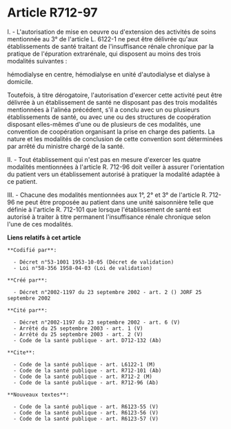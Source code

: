 # Article R712-97

I. - L'autorisation de mise en oeuvre ou d'extension des activités de soins mentionnée au 3° de l'article L. 6122-1 ne peut
être délivrée qu'aux établissements de santé traitant de l'insuffisance rénale chronique par la pratique de l'épuration
extrarénale, qui disposent au moins des trois modalités suivantes :

hémodialyse en centre, hémodialyse en unité d'autodialyse et dialyse à domicile.

Toutefois, à titre dérogatoire, l'autorisation d'exercer cette activité peut être délivrée à un établissement de santé ne
disposant pas des trois modalités mentionnées à l'alinéa précédent, s'il a conclu avec un ou plusieurs établissements de
santé, ou avec une ou des structures de coopération disposant elles-mêmes d'une ou de plusieurs de ces modalités, une
convention de coopération organisant la prise en charge des patients. La nature et les modalités de conclusion de cette
convention sont déterminées par arrêté du ministre chargé de la santé.

II.  - Tout établissement qui n'est pas en mesure d'exercer les quatre modalités mentionnées à l'article R. 712-96 doit
veiller à assurer l'orientation du patient vers un établissement autorisé à pratiquer la modalité adaptée à ce patient.

III. - Chacune des modalités mentionnées aux 1°, 2° et 3° de l'article R. 712-96 ne peut être proposée au patient dans une
unité saisonnière telle que définie à l'article R. 712-101 que lorsque l'établissement de santé est autorisé à traiter à
titre permanent l'insuffisance rénale chronique selon l'une de ces modalités.

**Liens relatifs à cet article**

	**Codifié par**:

	  - Décret n°53-1001 1953-10-05 (Décret de validation)
	  - Loi n°58-356 1958-04-03 (Loi de validation)

	**Créé par**:

	  - Décret n°2002-1197 du 23 septembre 2002 - art. 2 () JORF 25 septembre 2002

	**Cité par**:

	  - Décret n°2002-1197 du 23 septembre 2002 - art. 6 (V)
	  - Arrêté du 25 septembre 2003 - art. 1 (V)
	  - Arrêté du 25 septembre 2003 - art. 2 (V)
	  - Code de la santé publique - art. D712-132 (Ab)

	**Cite**:

	  - Code de la santé publique - art. L6122-1 (M)
	  - Code de la santé publique - art. R712-101 (Ab)
	  - Code de la santé publique - art. R712-2 (M)
	  - Code de la santé publique - art. R712-96 (Ab)

	**Nouveaux textes**:

	  - Code de la santé publique - art. R6123-55 (V)
	  - Code de la santé publique - art. R6123-56 (V)
	  - Code de la santé publique - art. R6123-57 (V)
